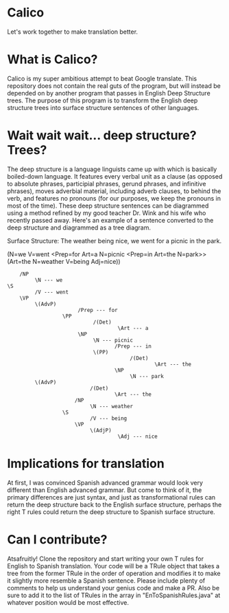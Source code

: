 # Calico
Let's work together to make translation better.

# What is Calico?
Calico is my super ambitious attempt to beat Google translate. This repository does not contain the real guts of the program, but will instead be depended on by another program that passes in English Deep Structure trees. The purpose of this program is to transform the English deep structure trees into surface structure sentences of other languages.

# Wait wait wait... deep structure? Trees?
The deep structure is a language linguists came up with which is basically boiled-down language. It features every verbal unit as a clause (as opposed to absolute phrases, participial phrases, gerund phrases, and infinitive phrases), moves adverbial material, including adverb clauses, to behind the verb, and features no pronouns (for our purposes, we keep the pronouns in most of the time). These deep structure sentences can be diagrammed using a method refined by my good teacher Dr. Wink and his wife who recently passed away. Here's an example of a sentence converted to the deep structure and diagrammed as a tree diagram.

Surface Structure: The weather being nice, we went for a picnic in the park.

(N=we V=went <Prep=for Art=a N=picnic <Prep=in Art=the N=park>> (Art=the N=weather V=being Adj=nice))
```
    /NP
         \N --- we
\S
         /V --- went
    \VP
         \(AdvP)
                       /Prep --- for
                  \PP
                            /(Det)
                                    \Art --- a
                       \NP
                            \N --- picnic
                                   /Prep --- in
                            \(PP)
                                        /(Det)
                                                \Art --- the
                                   \NP
                                        \N --- park
         \(AdvP)
                           /(Det)
                                   \Art --- the
                      /NP
                           \N --- weather
                  \S
                           /V --- being
                      \VP
                           \(AdjP)
                                    \Adj --- nice
```

# Implications for translation

At first, I was convinced Spanish advanced grammar would look very different than English advanced grammar. But come to think of it, the primary differences are just syntax, and just as transformational rules can return the deep structure back to the English surface structure, perhaps the right T rules could return the deep structure to Spanish surface structure.

# Can I contribute?

Atsafruitly! Clone the repository and start writing your own T rules for English to Spanish translation. Your code will be a TRule object that takes a tree from the former TRule in the order of operation and modifies it to make it slightly more resemble a Spanish sentence. Please include plenty of comments to help us understand your genius code and make a PR. Also be sure to add it to the list of TRules in the array in "EnToSpanishRules.java" at whatever position would be most effective.
